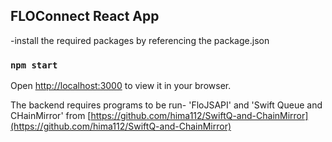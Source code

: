 ## FLOConnect React App
-install the required packages by referencing the package.json
### `npm start`
Open [http://localhost:3000](http://localhost:3000) to view it in your browser.

The backend requires programs to be run-
'FloJSAPI' and 'Swift Queue and CHainMirror' from [https://github.com/hima112/SwiftQ-and-ChainMirror](https://github.com/hima112/SwiftQ-and-ChainMirror)
